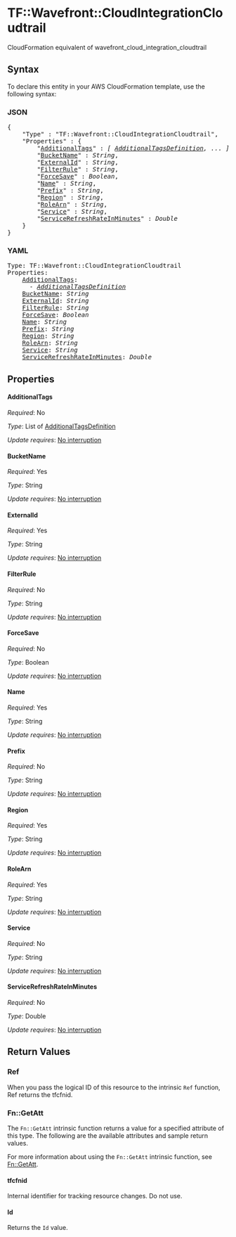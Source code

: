 # TF::Wavefront::CloudIntegrationCloudtrail

CloudFormation equivalent of wavefront_cloud_integration_cloudtrail

## Syntax

To declare this entity in your AWS CloudFormation template, use the following syntax:

### JSON

<pre>
{
    "Type" : "TF::Wavefront::CloudIntegrationCloudtrail",
    "Properties" : {
        "<a href="#additionaltags" title="AdditionalTags">AdditionalTags</a>" : <i>[ <a href="additionaltagsdefinition.md">AdditionalTagsDefinition</a>, ... ]</i>,
        "<a href="#bucketname" title="BucketName">BucketName</a>" : <i>String</i>,
        "<a href="#externalid" title="ExternalId">ExternalId</a>" : <i>String</i>,
        "<a href="#filterrule" title="FilterRule">FilterRule</a>" : <i>String</i>,
        "<a href="#forcesave" title="ForceSave">ForceSave</a>" : <i>Boolean</i>,
        "<a href="#name" title="Name">Name</a>" : <i>String</i>,
        "<a href="#prefix" title="Prefix">Prefix</a>" : <i>String</i>,
        "<a href="#region" title="Region">Region</a>" : <i>String</i>,
        "<a href="#rolearn" title="RoleArn">RoleArn</a>" : <i>String</i>,
        "<a href="#service" title="Service">Service</a>" : <i>String</i>,
        "<a href="#servicerefreshrateinminutes" title="ServiceRefreshRateInMinutes">ServiceRefreshRateInMinutes</a>" : <i>Double</i>
    }
}
</pre>

### YAML

<pre>
Type: TF::Wavefront::CloudIntegrationCloudtrail
Properties:
    <a href="#additionaltags" title="AdditionalTags">AdditionalTags</a>: <i>
      - <a href="additionaltagsdefinition.md">AdditionalTagsDefinition</a></i>
    <a href="#bucketname" title="BucketName">BucketName</a>: <i>String</i>
    <a href="#externalid" title="ExternalId">ExternalId</a>: <i>String</i>
    <a href="#filterrule" title="FilterRule">FilterRule</a>: <i>String</i>
    <a href="#forcesave" title="ForceSave">ForceSave</a>: <i>Boolean</i>
    <a href="#name" title="Name">Name</a>: <i>String</i>
    <a href="#prefix" title="Prefix">Prefix</a>: <i>String</i>
    <a href="#region" title="Region">Region</a>: <i>String</i>
    <a href="#rolearn" title="RoleArn">RoleArn</a>: <i>String</i>
    <a href="#service" title="Service">Service</a>: <i>String</i>
    <a href="#servicerefreshrateinminutes" title="ServiceRefreshRateInMinutes">ServiceRefreshRateInMinutes</a>: <i>Double</i>
</pre>

## Properties

#### AdditionalTags

_Required_: No

_Type_: List of <a href="additionaltagsdefinition.md">AdditionalTagsDefinition</a>

_Update requires_: [No interruption](https://docs.aws.amazon.com/AWSCloudFormation/latest/UserGuide/using-cfn-updating-stacks-update-behaviors.html#update-no-interrupt)

#### BucketName

_Required_: Yes

_Type_: String

_Update requires_: [No interruption](https://docs.aws.amazon.com/AWSCloudFormation/latest/UserGuide/using-cfn-updating-stacks-update-behaviors.html#update-no-interrupt)

#### ExternalId

_Required_: Yes

_Type_: String

_Update requires_: [No interruption](https://docs.aws.amazon.com/AWSCloudFormation/latest/UserGuide/using-cfn-updating-stacks-update-behaviors.html#update-no-interrupt)

#### FilterRule

_Required_: No

_Type_: String

_Update requires_: [No interruption](https://docs.aws.amazon.com/AWSCloudFormation/latest/UserGuide/using-cfn-updating-stacks-update-behaviors.html#update-no-interrupt)

#### ForceSave

_Required_: No

_Type_: Boolean

_Update requires_: [No interruption](https://docs.aws.amazon.com/AWSCloudFormation/latest/UserGuide/using-cfn-updating-stacks-update-behaviors.html#update-no-interrupt)

#### Name

_Required_: Yes

_Type_: String

_Update requires_: [No interruption](https://docs.aws.amazon.com/AWSCloudFormation/latest/UserGuide/using-cfn-updating-stacks-update-behaviors.html#update-no-interrupt)

#### Prefix

_Required_: No

_Type_: String

_Update requires_: [No interruption](https://docs.aws.amazon.com/AWSCloudFormation/latest/UserGuide/using-cfn-updating-stacks-update-behaviors.html#update-no-interrupt)

#### Region

_Required_: Yes

_Type_: String

_Update requires_: [No interruption](https://docs.aws.amazon.com/AWSCloudFormation/latest/UserGuide/using-cfn-updating-stacks-update-behaviors.html#update-no-interrupt)

#### RoleArn

_Required_: Yes

_Type_: String

_Update requires_: [No interruption](https://docs.aws.amazon.com/AWSCloudFormation/latest/UserGuide/using-cfn-updating-stacks-update-behaviors.html#update-no-interrupt)

#### Service

_Required_: No

_Type_: String

_Update requires_: [No interruption](https://docs.aws.amazon.com/AWSCloudFormation/latest/UserGuide/using-cfn-updating-stacks-update-behaviors.html#update-no-interrupt)

#### ServiceRefreshRateInMinutes

_Required_: No

_Type_: Double

_Update requires_: [No interruption](https://docs.aws.amazon.com/AWSCloudFormation/latest/UserGuide/using-cfn-updating-stacks-update-behaviors.html#update-no-interrupt)

## Return Values

### Ref

When you pass the logical ID of this resource to the intrinsic `Ref` function, Ref returns the tfcfnid.

### Fn::GetAtt

The `Fn::GetAtt` intrinsic function returns a value for a specified attribute of this type. The following are the available attributes and sample return values.

For more information about using the `Fn::GetAtt` intrinsic function, see [Fn::GetAtt](https://docs.aws.amazon.com/AWSCloudFormation/latest/UserGuide/intrinsic-function-reference-getatt.html).

#### tfcfnid

Internal identifier for tracking resource changes. Do not use.

#### Id

Returns the <code>Id</code> value.

